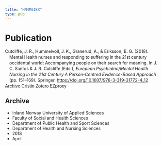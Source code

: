 ```yaml
---
title: "HN4MGIBX"
type: pub
---
```

<h1>Publication</h1>
<article id="csl-bib-container-HN4MGIBX" class="csl-bib-container">
  <div class="csl-bib-body" style="line-height: 1.35; padding-left: 1em; text-indent:-1em;">
  <div class="csl-entry">Cutcliffe, J. R., Hummelvoll, J. K., Granerud, A., &amp; Eriksson, B. G. (2018). Mental Health nurses and responding to suffering in the 21st century occidental world: Accompanying people on their search for meaning. In J. C. Santos &amp; J. R. Cutcliffe (Eds.), <i>European Psychiatric/Mental Health Nursing in the 21st Century A Person-Centred Evidence-Based Approach</i> (pp. 151&#x2013;169). Springer. <a href="https://doi.org/10.1007/978-3-319-31772-4_12">https://doi.org/10.1007/978-3-319-31772-4_12</a></div>
</div>
  <div class="csl-bib-buttons">
    <a href="#taxonomy-article-HN4MGIBX" class="csl-bib-button">Archive</a>
    <a href alt="Cristin URL" class="csl-bib-button">Cristin</a>
    <a href alt="Zotero URL" class="csl-bib-button">Zotero</a>
    <a href="http://ezproxy.inn.no/login?url=https://doi.org/10.1007/978-3-319-31772-4_12" class="csl-bib-button">EZproxy</a>
  </div>
  <div id="csl-bib-meta-container-HN4MGIBX"></div>
</article>
<div id="csl-bib-meta-HN4MGIBX" class="csl-bib-meta">
  <article id="taxonomy-article-HN4MGIBX" class="taxonomy-article">
    <h1>Archive</h1>
    <ul>
      <li>Inland Norway University of Applied Sciences</li>
      <li>Faculty of Social and Health Sciences</li>
      <li>Department of Public Health and Sport Sciences</li>
      <li>Department of Health and Nursing Sciences</li>
      <li>2018</li>
      <li>April</li>
    </ul>
  </article>
</div>
